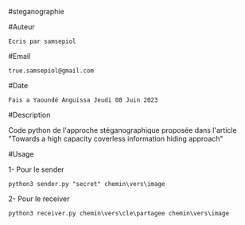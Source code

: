 #steganographie

#Auteur

	Ecris par samsepiol 

#Email

	true.samsepiol@gmail.com


#Date

	Fais a Yaoundé Anguissa Jeudi 08 Juin 2023


#Description

Code python de l'approche stéganographique proposée dans l'article "Towards a high capacity coverless information hiding approach"


#Usage
	
1- Pour le sender

	python3 sender.py "secret" chemin\vers\image

2- Pour le receiver

	python3 receiver.py chemin\vers\cle\partagee chemin\vers\image
